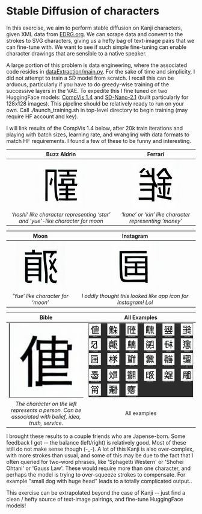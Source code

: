 

# Stable Diffusion of characters 

In this exercise, we aim to perform stable diffusion on Kanji characters, given XML data from [EDRG.org](https://www.edrdg.org/wiki/index.php/KANJIDIC_Project).  We can scrape data and convert to the strokes to SVG characters, giving us a hefty bag of text-image pairs that we can fine-tune with.  We want to see if such simple fine-tuning can enable character drawings that are sensible to a native speaker. 

A large portion of this problem is data engineering, where the associated code resides in [dataExtraction/main.py](dataExtraction/main.py).  For the sake of time and simplicity, I did not attempt to train a SD model from scratch.  I recall this can be arduous, particularly if you have to do greedy-wise training of the successive layers in the VAE.  To expedite this I fine tuned on two HuggingFace models: [CompVis 1.4](https://huggingface.co/CompVis/stable-diffusion-v1-4) and [SD-Nano-2.1](https://huggingface.co/bguisard/stable-diffusion-nano-2-1) (built particularly for 128x128 images).  This pipeline should be relatively ready to run on your own.  Call ./launch_training.sh in top-level directory to begin training (may require HF account and key).

I will link results of the CompVis 1.4 below, after 20k train iterations and playing with batch sizes, learning rate, and wrangling with data formats to match HF requirements.  I found a few of these to be funny and interesting.  

Buzz Aldrin             |  Ferrari
:----------------------:|:---------------------------:
![](<./example_outputs/Buzz aldrin.png>)  |  ![](example_outputs/Ferrari.png)
*‘hoshi’ like character representing ‘star’ and 'yue'-like character for moon* | *‘kane’ or ‘kin’ like character representing ‘money’*

 Moon             |  Instagram
:----------------------:|:---------------------------:
![](<./example_outputs/Full Moon.png>)  |  ![](example_outputs/Instagram.png)
*‘Yue’ like character for ‘moon’* | *I oddly thought this looked like app icon for Instagram! Lol*


 Bible | All Examples
:----------------------:|:----------------------:
![](<./example_outputs/Bible.png>)  | ![](<./collated_examples.png>)
*The character on the left represents a person.  Can be associated with belief, idea, truth, service.* | All examples 

I brought these results to a couple friends who are Japense-born.  Some feedback I got -- the balance (left/right) is relatively good.  Most of these still do not make sense though (-_-).  A lot of this Kanji is also over-complex, with more strokes than usual, and some of this may be due to the fact that I often queried for two-word phrases, like 'Sphagetti Western' or 'Shohei Ohtani' or 'Gauss Law'.  These would require more than one character, and perhaps the model is trying to over-squeeze strokes to compensate.  For example "small dog with huge head" leads to a totally complicated output..

This exercise can be extrapolated beyond the case of Kanji -- just find a clean / hefty source of text-image pairings, and fine-tune HuggingFace models!
